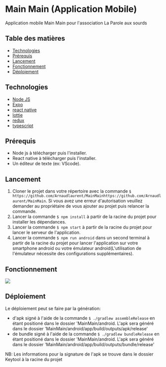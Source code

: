 # Main Main (Application Mobile)

Application mobile Main Main pour l'association La Parole aux sourds

## Table des matières

- [Technologies](#Technologies)
- [Prérequis](#Prérequis)
- [Lancement](#Lancement)
- [Fonctionnement](#Fonctionnement)
- [Déploiement](#Déploiement)

## Technologies

- [Node JS](https://nodejs.org/fr/about/)
- [Expo](https://expo.io/)
- [react native](https://reactnative.dev/)
- [lottie](https://lottiefiles.com/tag/reactnative)
- [redux](https://redux.js.org/)
- [typescript](https://www.typescriptlang.org/)

## Prérequis

- Node js à télécharger puis l'installer.
- React native à télécharger puis l'installer.
- Un éditeur de texte (ex: VScode).

## Lancement

1. Cloner le projet dans votre répertoire avec la commande `$ https://github.com/Arnaudlaurent/MainMainhttps://github.com/Arnaudlaurent/MainMain`. Si vous avez une erreur d'autorisation veuillez demander au propriétaire de vous ajouter au projet puis relancer la commande.
2. Lancer la commande `$ npm install` à partir de la racine du projet pour installer les dépendances.
3. Lancer la commande `$ npm start` à partir de la racine du projet pour lancer le serveur de l'application.
4. Lancer la commande `$ npm run android` dans un second terminal à partir de la racine du projet pour lancer l'application sur votre smartphone android ou votre émulateur android(L'utilisation de l'émulateur nécessite des configurations supplémentaires).

## Fonctionnement

![](./assets/fonctionnement.gif)

## Déploiement

Le déploiement peut se faire par la génération:

- d'apk signé à l'aide de la commande `$ ./gradlew assembleRelease` en étant positioné dans le dossier 'MainMain/android. L'apk sera généré dans le dossier 'MainMain/android/app/build/outputs/apk/release'
- de bundle signé à l'aide de la commande `$ ./gradlew bundleRelease` en étant positioné dans le dossier 'MainMain/android. L'apk sera généré dans le dossier 'MainMain/android/app/build/outputs/bundle/release'

NB: Les informations pour la signature de l'apk se trouve dans le dossier Keytool à la racine du projet
